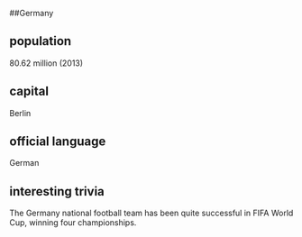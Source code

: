 ##Germany
## population
80.62 million (2013)

## capital
Berlin
 
## official language
German

## interesting trivia
The Germany national football team has been quite successful in FIFA 
World Cup, winning four championships.  


